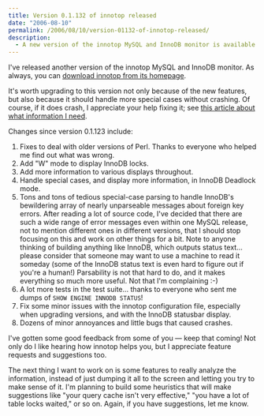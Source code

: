 ```yaml
---
title: Version 0.1.132 of innotop released
date: "2006-08-10"
permalink: /2006/08/10/version-01132-of-innotop-released/
description:
  - A new version of the innotop MySQL and InnoDB monitor is available.
---
```

I've released another version of the innotop MySQL and InnoDB monitor. As always, you can [download innotop from its homepage][1].

It's worth upgrading to this version not only because of the new features, but also because it should handle more special cases without crashing. Of course, if it does crash, I appreciate your help fixing it; see [this article about what information I need][2].

Changes since version 0.1.123 include:

1.  Fixes to deal with older versions of Perl. Thanks to everyone who helped me find out what was wrong.
2.  Add "W" mode to display InnoDB locks.
3.  Add more information to various displays throughout.
4.  Handle special cases, and display more information, in InnoDB Deadlock mode.
5.  Tons and tons of tedious special-case parsing to handle InnoDB's bewildering array of nearly unparseable messages about foreign key errors. After reading a lot of source code, I've decided that there are such a wide range of error messages even within one MySQL release, not to mention different ones in different versions, that I should stop focusing on this and work on other things for a bit. Note to anyone thinking of building anything like InnoDB, which outputs status text&#8230; please consider that someone may want to use a machine to read it someday (some of the InnoDB status text is even hard to figure out if you're a human!) Parsability is not that hard to do, and it makes everything so much more useful. Not that I'm complaining :-)
6.  A lot more tests in the test suite&#8230; thanks to everyone who sent me dumps of `SHOW ENGINE INNODB STATUS`!
7.  Fix some minor issues with the innotop configuration file, especially when upgrading versions, and with the InnoDB statusbar display.
8.  Dozens of minor annoyances and little bugs that caused crashes.

I've gotten some good feedback from some of you &#8212; keep that coming! Not only do I like hearing how innotop helps you, but I appreciate feature requests and suggestions too.

The next thing I want to work on is some features to really analyze the information, instead of just dumping it all to the screen and letting you try to make sense of it. I'm planning to build some heuristics that will make suggestions like "your query cache isn't very effective," "you have a lot of table locks waited," or so on. Again, if you have suggestions, let me know.

 [1]: http://www.xaprb.com/innotop/
 [2]: http://www.xaprb.com/blog/2006/08/02/what-to-do-when-innotop-crashes/
